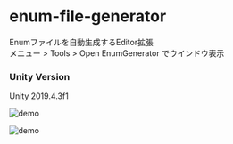 # enum-file-generator
Enumファイルを自動生成するEditor拡張  
メニュー > Tools > Open EnumGenerator でウインドウ表示  

### Unity Version
Unity 2019.4.3f1  

![demo](https://github.com/aki517/search-filter-imp-exp/wiki/img/enum_generator.png)  

![demo](https://github.com/aki517/search-filter-imp-exp/wiki/img/generated_file.png)  
